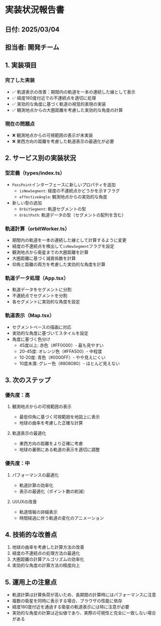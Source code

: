# 実装状況報告書

## 日付: 2025/03/04

## 担当者: 開発チーム

## 1. 実装項目

### 完了した実装
- ✅ 軌道表示の改善：期間内の軌道を一本の連続した線として表示
- ✅ 経度180度付近での不連続点を適切に処理
- ✅ 実効的な角度に基づく軌道の視覚的表現の実装
- ✅ 観測地点からの大圏距離を考慮した実効的な角度の計算

### 現在の問題点
- ❌ 観測地点からの可視範囲の表示が未実装
- ❌ 東西方向の距離を考慮した軌道表示の最適化が必要

## 2. サービス別の実装状況

### 型定義（types/index.ts）
- `PassPoint`インターフェースに新しいプロパティを追加
  - `isNewSegment`: 経度の不連続点かどうかを示すフラグ
  - `effectiveAngle`: 観測地点からの実効的な角度
- 新しい型の追加
  - `OrbitSegment`: 軌道セグメントの型
  - `OrbitPath`: 軌道データの型（セグメントの配列を含む）

### 軌道計算（orbitWorker.ts）
- 期間内の軌道を一本の連続した線として計算するように変更
- 経度の不連続点を検出して`isNewSegment`フラグを設定
- 観測地点から衛星までの大圏距離を計算
- 大圏距離に基づく減衰係数を計算
- 仰角と距離の両方を考慮した実効的な角度を計算

### 軌道データ処理（App.tsx）
- 軌道データをセグメントに分割
- 不連続点でセグメントを分割
- 各セグメントに実効的な角度を設定

### 軌道表示（Map.tsx）
- セグメントベースの描画に対応
- 実効的な角度に基づいてスタイルを設定
- 角度に基づく色分け
  - 45度以上: 赤色（#FF0000）- 最も見やすい
  - 20-45度: オレンジ色（#FFA500）- 中程度
  - 10-20度: 青色（#0000FF）- やや見えにくい
  - 10度未満: グレー色（#808080）- ほとんど見えない

## 3. 次のステップ

### 優先度：高
1. 観測地点からの可視範囲の表示
   - 最低仰角に基づく可視範囲を地図上に表示
   - 地球の曲率を考慮した正確な計算

2. 軌道表示の最適化
   - 東西方向の距離をより正確に考慮
   - 地球の裏側にある軌道の表示を適切に調整

### 優先度：中
1. パフォーマンスの最適化
   - 軌道計算の効率化
   - 表示の最適化（ポイント数の削減）

2. UI/UXの改善
   - 軌道情報の詳細表示
   - 時間経過に伴う軌道の変化のアニメーション

## 4. 技術的な改善点
1. 地球の曲率を考慮した計算方法の改善
2. 経度の不連続点の処理方法の最適化
3. 大圏距離の計算アルゴリズムの効率化
4. 実効的な角度の計算方法の精度向上

## 5. 運用上の注意点
- 軌道計算は計算負荷が高いため、長期間の計算時にはパフォーマンスに注意
- 複数の衛星を同時に表示する場合、ブラウザの性能に依存
- 経度180度付近を通過する衛星の軌道表示には特に注意が必要
- 実効的な角度の計算は近似値であり、実際の可視性と完全に一致しない場合がある
